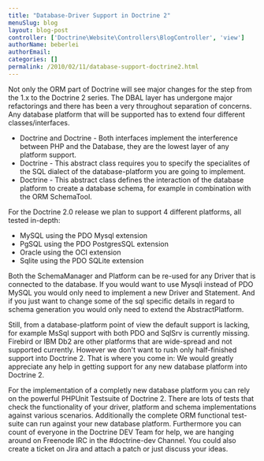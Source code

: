 ```yaml
---
title: "Database-Driver Support in Doctrine 2"
menuSlug: blog
layout: blog-post
controller: ['Doctrine\Website\Controllers\BlogController', 'view']
authorName: beberlei
authorEmail:
categories: []
permalink: /2010/02/11/database-support-doctrine2.html
---
```

Not only the ORM part of Doctrine will see major changes for the step
from the 1.x to the Doctrine 2 series. The DBAL layer has undergone
major refactorings and there has been a very throughout separation of
concerns. Any database platform that will be supported has to extend
four different classes/interfaces.

-   Doctrine and Doctrine - Both interfaces implement the interference
    between PHP and the Database, they are the lowest layer of any
    platform support.
-   Doctrine - This abstract class requires you to specify the
    specialites of the SQL dialect of the database-platform you are
    going to implement.
-   Doctrine - This abstract class defines the interaction of the
    database platform to create a database schema, for example in
    combination with the ORM SchemaTool.

For the Doctrine 2.0 release we plan to support 4 different platforms,
all tested in-depth:

-   MySQL using the PDO Mysql extension
-   PgSQL using the PDO PostgresSQL extension
-   Oracle using the OCI extension
-   Sqlite using the PDO SQLite extension

Both the SchemaManager and Platform can be re-used for any Driver that
is connected to the database. If you would want to use Mysqli instead of
PDO MySQL you would only need to implement a new Driver and Statement.
And if you just want to change some of the sql specific details in
regard to schema generation you would only need to extend the
AbstractPlatform.

Still, from a database-platform point of view the default support is
lacking, for example MsSql support with both PDO and SqlSrv is currently
missing. Firebird or IBM Db2 are other platforms that are wide-spread
and not supported currently. However we don't want to rush only
half-finished support into Doctrine 2. That is where you come in: We
would greatly appreciate any help in getting support for any new
database platform into Doctrine 2.

For the implementation of a completly new database platform you can rely
on the powerful PHPUnit Testsuite of Doctrine 2. There are lots of tests
that check the functionality of your driver, platform and schema
implementations against various scenarios. Additionally the complete ORM
functional test-suite can run against your new database platform.
Furthermore you can count of everyone in the Doctrine DEV Team for help,
we are hanging around on Freenode IRC in the \#doctrine-dev Channel. You
could also create a ticket on Jira and attach a patch or just discuss
your ideas.
